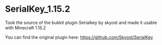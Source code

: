 # SerialKey_1.15.2
Took the source of the bukkit plugin Serialkey by skyost and made it usable with Minecraft 1.15.2

You can find the original plugin here: https://github.com/Skyost/SerialKey
